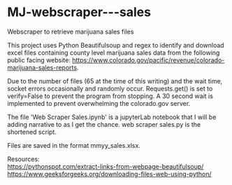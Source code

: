 # MJ-webscraper---sales
Webscraper to retrieve marijuana sales files

This project uses Python Beautifulsoup and regex to identify and download excel files containing county level marijuana sales data from the following public facing website: https://www.colorado.gov/pacific/revenue/colorado-marijuana-sales-reports.

Due to the number of files (65 at the time of this writing) and the wait time, socket errors occasionally and randomly occur. Requests.get() is set to verify=False to prevent the program from stopping. A 30 second wait is implemented to prevent overwhelming the colorado.gov server.

The file 'Web Scraper Sales.ipynb' is a jupyterLab notebook that I will be adding narrative to as I get the chance. web scraper sales.py is the shortened script.

Files are saved in the format mmyy_sales.xlsx.

Resources:<br>
https://pythonspot.com/extract-links-from-webpage-beautifulsoup/<br>
https://www.geeksforgeeks.org/downloading-files-web-using-python/
